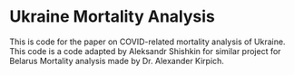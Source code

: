 # Ukraine Mortality Analysis

This is code for the paper on COVID-related mortality analysis of Ukraine. This code is a code adapted by Aleksandr Shishkin for similar project for Belarus Mortality 
analysis made by Dr. Alexander Kirpich. 
